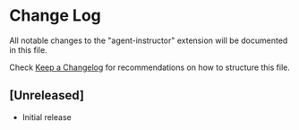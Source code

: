 # Change Log

All notable changes to the "agent-instructor" extension will be documented in this file.

Check [Keep a Changelog](http://keepachangelog.com/) for recommendations on how to structure this file.

## [Unreleased]

- Initial release